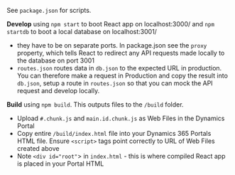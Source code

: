 See `package.json` for scripts.

**Develop** using `npm start` to boot React app on localhost:3000/ and `npm startdb` to boot a local database on localhost:3001/
 - they have to be on separate ports. In package.json see the `proxy` property, which tells React to redirect any API requests made locally to the database on port 3001
 - `routes.json` routes data in `db.json` to the expected URL in production. You can therefore make a request in Production and copy the result into `db.json`, setup a route in `routes.json` so that you can mock the API request and develop locally.

**Build** using `npm build`. This outputs files to the `/build` folder. 
 - Upload `#.chunk.js` and `main.id.chunk.js` as Web Files in the Dynamics Portal
 - Copy entire `/build/index.html` file into your Dynamics 365 Portals HTML file. Ensure `<script>` tags point correctly to URL of Web Files created above
 - Note `<div id="root"`> in `index.html` - this is where compiled React app is placed in your Portal HTML